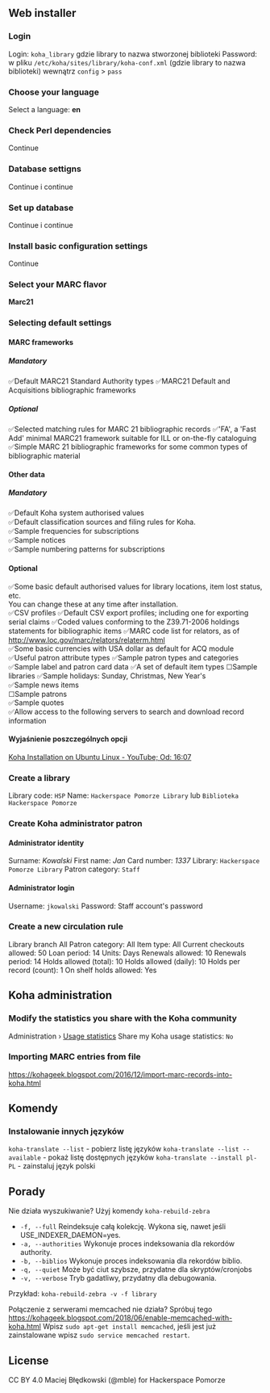 ## Web installer
### Login
Login: `koha_library` gdzie library to nazwa stworzonej biblioteki
Password: w pliku `/etc/koha/sites/library/koha-conf.xml` (gdzie library to nazwa biblioteki) wewnątrz `config` > `pass`
### Choose your language
Select a language: **en**
### Check Perl dependencies
Continue
### Database settigns
Continue i continue
### Set up database
Continue i continue
### Install basic configuration settings
Continue
### Select your MARC flavor
**Marc21**
### Selecting default settings
#### MARC frameworks
##### Mandatory
✅Default MARC21 Standard Authority types
✅MARC21 Default and Acquisitions bibliographic frameworks
##### Optional
✅Selected matching rules for MARC 21 bibliographic records
✅'FA', a 'Fast Add' minimal MARC21 framework suitable for ILL or on-the-fly cataloguing
✅Simple MARC 21 bibliographic frameworks for some common types of bibliographic material

#### Other data
##### Mandatory
✅Default Koha system authorised values  
✅Default classification sources and filing rules for Koha.  
✅Sample frequencies for subscriptions  
✅Sample notices  
✅Sample numbering patterns for subscriptions  
#### Optional
✅Some basic default authorised values for library locations, item lost status, etc.  
You can change these at any time after installation.  
✅CSV profiles
✅Default CSV export profiles; including one for exporting serial claims
✅Coded values conforming to the Z39.71-2006 holdings statements for bibliographic items
✅MARC code list for relators, as of http://www.loc.gov/marc/relators/relaterm.html  
✅Some basic currencies with USA dollar as default for ACQ module  
✅Useful patron attribute types
✅Sample patron types and categories
✅Sample label and patron card data
✅A set of default item types
☐Sample libraries
✅Sample holidays: Sunday, Christmas, New Year's  
✅Sample news items  
☐Sample patrons  
✅Sample quotes  
✅Allow access to the following servers to search and download record information

#### Wyjaśnienie poszczególnych opcji
[Koha Installation on Ubuntu Linux - YouTube; Od: 16:07](https://youtu.be/ooPIgy-rBVU?t=967)

### Create a library
Library code: `HSP`
Name: `Hackerspace Pomorze Library` lub `Biblioteka Hackerspace Pomorze`
### Create Koha administrator patron
#### Administrator identity
Surname: *Kowalski*
First name: *Jan*
Card number: *1337*
Library: `Hackerspace Pomorze Library`
Patron category: `Staff`
#### Administrator login
Username: `jkowalski`
Password: Staff account's password
### Create a new circulation rule
Library branch All
Patron category: All
Item type: All
Current checkouts allowed: 50
Loan period: 14
Units: Days
Renewals allowed: 10
Renewals period: 14
Holds allowed (total): 10
Holds allowed (daily): 10
Holds per record (count): 1
On shelf holds allowed: Yes

## Koha administration
### Modify the statistics you share with the Koha community
Administration › [Usage statistics](http://localhost:8080/cgi-bin/koha/admin/usage_statistics.pl)
Share my Koha usage statistics: `No`

### Importing MARC entries from file
https://kohageek.blogspot.com/2016/12/import-marc-records-into-koha.html

## Komendy
### Instalowanie innych języków
`koha-translate --list` - pobierz listę języków
`koha-translate --list --available` - pokaż listę dostępnych języków
`koha-translate --install pl-PL` - zainstaluj język polski

## Porady
Nie działa wyszukiwanie? Użyj komendy `koha-rebuild-zebra`
-   `-f, --full` Reindeksuje całą kolekcję. Wykona się, nawet jeśli USE_INDEXER_DAEMON=yes.
-   `-a, --authorities` Wykonuje proces indeksowania dla rekordów authority.
-   `-b, --biblios` Wykonuje proces indeksowania dla rekordów biblio.
-   `-q, --quiet` Może być ciut szybsze, przydatne dla skryptów/cronjobs
-   `-v, --verbose` Tryb gadatliwy, przydatny dla debugowania.

Przykład: `koha-rebuild-zebra -v -f library`

Połączenie z serwerami memcached nie działa? Spróbuj tego https://kohageek.blogspot.com/2018/06/enable-memcached-with-koha.html
Wpisz `sudo apt-get install memcached`, jeśli jest już zainstalowane wpisz `sudo service memcached restart`.

## License
CC BY 4.0 Maciej Błędkowski (@mble) for Hackerspace Pomorze
